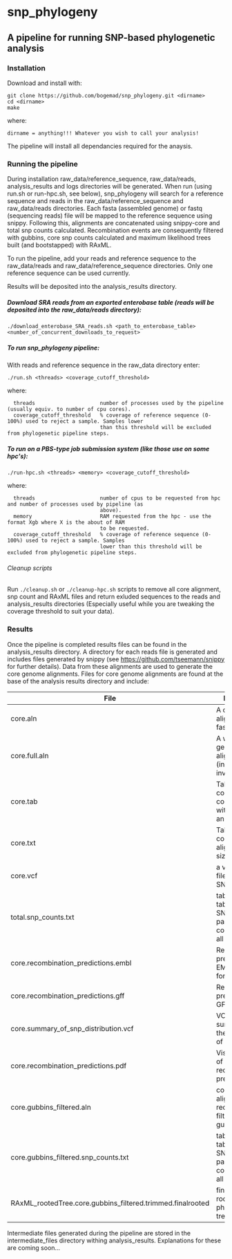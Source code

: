 # snp_phylogeny
## A pipeline for running SNP-based phylogenetic analysis

### Installation

Download and install with:

```
git clone https://github.com/bogemad/snp_phylogeny.git <dirname>
cd <dirname>
make
```

where:

```
dirname = anything!!! Whatever you wish to call your analysis!
```

The pipeline will install all dependancies required for the anaysis.

### Running the pipeline

During installation raw_data/reference_sequence, raw_data/reads, analysis_results and logs directories will be generated. When run (using run.sh or run-hpc.sh, see below), snp_phylogeny will search for a reference sequence and reads in the raw_data/reference_sequence and raw_data/reads directories. Each fasta (assembled genome) or fastq (sequencing reads) file will be mapped to the reference sequence using snippy. Following this, alignments are concatenated using snippy-core and total snp counts calculated. Recombination events are consequently filtered with gubbins, core snp counts calculated and maximum likelihood trees built (and bootstapped) with RAxML.

To run the pipeline, add your reads and reference sequence to the raw_data/reads and raw_data/reference_sequence directories. Only one reference sequence can be used currently. 

Results will be deposited into the analysis_results directory.

##### Download SRA reads from an exported enterobase table (reads will be deposited into the raw_data/reads directory):

`./download_enterobase_SRA_reads.sh <path_to_enterobase_table> <number_of_concurrent_downloads_to_request>`

##### To run snp_phylogeny pipeline:

With reads and reference sequence in the raw_data directory enter:

`./run.sh <threads> <coverage_cutoff_threshold>`

where:

```
  threads                     number of processes used by the pipeline (usually equiv. to number of cpu cores).
  coverage_cutoff_threshold   % coverage of reference sequence (0-100%) used to reject a sample. Samples lower 
                              than this threshold will be excluded from phylogenetic pipeline steps.
  ```
  
##### To run on a PBS-type job submission system (like those use on some hpc's):

`./run-hpc.sh <threads> <memory> <coverage_cutoff_threshold>`

where:

```
  threads                     number of cpus to be requested from hpc and number of processes used by pipeline (as 
                              above).
  memory                      RAM requested from the hpc - use the format Xgb where X is the about of RAM 
                              to be requested.
  coverage_cutoff_threshold   % coverage of reference sequence (0-100%) used to reject a sample. Samples 
                              lower than this threshold will be excluded from phylogenetic pipeline steps.
  ```

###### Cleanup scripts

Run `./cleanup.sh` or `./cleanup-hpc.sh` scripts to remove all core alignment, snp count and RAxML files and return exluded sequences to the reads and analysis_results directories (Especially useful while you are tweaking the coverage threshold to suit your data).

### Results

Once the pipeline is completed results files can be found in the analysis_results directory. A directory for each reads file is generated and includes files generated by snippy (see https://github.com/tseemann/snippy for further details). Data from these alignments are used to generate the core genome alignments. Files for core genome alignments are found at the base of the analysis results directory and include:

| File | Description | Generated by | See for details |
| --- | --- | --- | --- |
| core.aln | A core SNP alignment in fasta format | snippy | https://github.com/tseemann/snippy |
| core.full.aln | A whole genome SNP alignment (includes invariant sites) | snippy | https://github.com/tseemann/snippy |
| core.tab | Tab-separated columnar list of core SNP sites with alleles and annotations | snippy | https://github.com/tseemann/snippy |
| core.txt | Tab-separated columnar list of alignment/core-size statistics | snippy | https://github.com/tseemann/snippy |
| core.vcf | a vcf formatted file of of core SNP sites | snippy | https://github.com/tseemann/snippy |
| total.snp_counts.txt | tab-separated table of total SNPs between pairwise combinations of all samples | snp_phylogeny | Right here! |
| core.recombination_predictions.embl | Recombination predictions in EMBL tab file format | gubbins | https://github.com/sanger-pathogens/gubbins |
| core.recombination_predictions.gff | Recombination predictions in GFF format | gubbins | https://github.com/sanger-pathogens/gubbins |
| core.summary_of_snp_distribution.vcf | VCF file summarising the distribution of SNPs | gubbins | https://github.com/sanger-pathogens/gubbins |
| core.recombination_predictions.pdf | Visual graphic of recombination predictions | gubbins | https://github.com/sanger-pathogens/gubbins |
| core.gubbins_filtered.aln | core genome alignment with recombination filtered by gubbins | snp_phylogeny | Right here! |
| core.gubbins_filtered.snp_counts.txt | tab-separated table of total SNPs between pairwise combinations of all samples | snp_phylogeny | Right here! |
| RAxML_rootedTree.core.gubbins_filtered.trimmed.finalrooted | final ultrametric rooted phylogenetic tree | RAxML | http://sco.h-its.org/exelixis/web/software/raxml/index.html |

Intermediate files generated during the pipeline are stored in the intermediate_files directory withing analysis_results. Explanations for these are coming soon...

